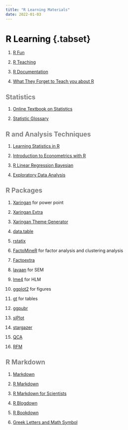 ```yaml
---
title: "R Learning Materials"
date: 2022-01-03
---
```


# <font color= "black"> R Learning </font> {.tabset}

1.  [R Fun](https://rfun.library.duke.edu)

2.  [R Teaching](https://education.rstudio.com/teach/tools/)

3.  [R Documentation](https://www.rdocumentation.org/?=ggplot&=%s)

4.  [What They Forget to Teach you about R](https://rstats.wtf)

## <font color = "gray"> Statistics</font>

1.  [Online Textbook on Statistics](https://www.stat.berkeley.edu/~stark/SticiGui/Text/toc.htm)

2.  [Statistic Glossary](http://www.stats.gla.ac.uk/steps/glossary/index.html)

## <font color = "gray"> R and Analysis Techniques</font>

1.  [Learning Statistics in R](https://ademos.people.uic.edu/index.html)

2.  [Introduction to Econometrics with R](https://www.econometrics-with-r.org/index.html)

3.  [R Linear Regression Bayesian](https://www.rensvandeschoot.com/tutorials/r-linear-regression-bayesian-using-brms/)

4.  [Exploratory Data Analysis](https://edav.info/mosaic.html)

## <font color = "gray">R Packages</font>

1.  [Xaringan](https://bookdown.org/yihui/rmarkdown/xaringan.html) for power point

2.  [Xaringan Extra](https://pkg.garrickadenbuie.com/xaringanExtra/#/README?id=xaringanextra)

3.  [Xaringan Theme Generator](https://pkg.garrickadenbuie.com/xaringanthemer/articles/xaringanthemer.html)

4.  [data.table](https://cran.r-project.org/web/packages/data.table/vignettes/datatable-intro.html)

5.  [rstatix](https://www.rdocumentation.org/packages/rstatix/versions/0.7.0)

6.  [FactoMineR](http://factominer.free.fr/factomethods/index.html) for factor analysis and clustering analysis

7.  [Factoextra](http://www.sthda.com/english/wiki/factoextra-r-package-easy-multivariate-data-analyses-and-elegant-visualization)

8.  [lavaan](https://lavaan.ugent.be) for SEM

9.  [lme4](https://www.rensvandeschoot.com/tutorials/lme4/) for HLM

10. [ggplot2](https://ggplot2-book.org) for figures

11. [gt](https://gt.rstudio.com/articles/intro-creating-gt-tables.html) for tables

12. [ggpubr](https://rpkgs.datanovia.com/ggpubr/index.html)

13. [sjPlot](https://strengejacke.github.io/sjPlot/)

14. [stargazer](https://www.princeton.edu/~otorres/NiceOutputR.pdf)

15. [QCA](https://bookdown.org/dusadrian/QCAbook/)

16. [RFM](https://rpubs.com/Eddie_Zaldivar/705462)

## <font color = "gray">R Markdown</font>

1.  [Markdown](https://www.markdownguide.org/basic-syntax/)

2.  [R Markdown](https://bookdown.org/yihui/rmarkdown/yihui-xie.html)

3.  [R Markdown for Scientists](https://rmd4sci.njtierney.com)

4.  [R Blogdown](https://bookdown.org/yihui/blogdown/)

5.  [R Bookdown](https://bookdown.org/yihui/bookdown/)

6.  [Greek Letters and Math Symbol](https://www.overleaf.com/learn/latex/List_of_Greek_letters_and_math_symbols)
